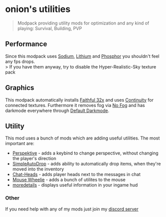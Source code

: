 # onion's utilities
> Modpack providing utility mods for optimization and any kind of playing: Survival, Building, PVP

## Performance
Since this modpack uses [Sodium](https://modrinth/mod/sodium), [Lithium](https://modrinth/mod/lithium) and [Phosphor](https://modrinth/mod/phosphor) you shouldn't feel any fps drops. 
<br> > If you have them anyway, try to disable the Hyper-Realistic-Sky texture pack

## Graphics
This modpack automatically installs [Faithful 32x](https://modrinth.com/resourcepack/faithful-32x) and 
uses [Continuity](https://modrinth.com/mod/continuity) for connected textures.
Furthermore it removes fog via [No Fog](https://modrinth.com/mod/no_fog) and has darkmode everywhere through [Default Darkmode](https://modrinth.com/resourcepack/default-dark-mode).

## Utility
This mod uses a bunch of mods which are adding useful utilities. The most important are:
- [Perspektive](https://modrinth.com/mod/perspektive) - adds a keybind to change perspective, without changing the player's direction
- [SimpleAutoDrop](https://modrinth.com/mod/autodrop) - adds ability to automatically drop items, when they're moved into the inventory
- [Chat-Heads](https://modrinth.com/mod/chat-heads) - adds player heads next to the messages in chat
- [Mouse Wheelie](https://modrinth.com/mod/mouse-wheelie) - adds a bunch of utilites to the mouse
- [moredetails](https://modrinth.com/mod/moredetails) - displays useful information in your ingame hud

### Other
If you need help with any of my mods just join my [discord server](https://nyon.dev/discord)
